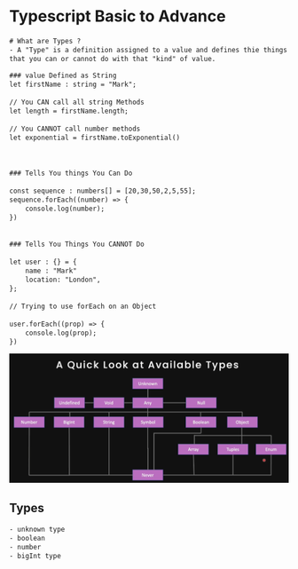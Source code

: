 # Typescript Basic to Advance

```
# What are Types ?
- A "Type" is a definition assigned to a value and defines thie things that you can or cannot do with that "kind" of value.
```

```
### value Defined as String
let firstName : string = "Mark";

// You CAN call all string Methods
let length = firstName.length;

// You CANNOT call number methods
let exponential = firstName.toExponential()



### Tells You things You Can Do

const sequence : numbers[] = [20,30,50,2,5,55];
sequence.forEach((number) => {
    console.log(number);
})


### Tells You Things You CANNOT Do

let user : {} = {
    name : "Mark"
    location: "London",
};

// Trying to use forEach on an Object

user.forEach((prop) => {
    console.log(prop);
})

```

<img src="https://raw.githubusercontent.com/codergalib20/Javascript-Typescript-Programming/main/assets/all-types.png" alt="All Types name in typescript">

## Types

```
- unknown type
- boolean
- number
- bigInt type
```
